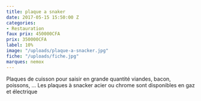 ```yaml
---
title: plaque a snaker
date: 2017-05-15 15:50:00 Z
categories:
- Restauration
faux prix: 450000CFA
prix: 350000CFA
label: 10%
image: "/uploads/plaque-a-snacker.jpg"
fiche: "/uploads/fiche.jpg"
marques: nemox
---
```


Plaques de cuisson pour saisir en grande quantité viandes, bacon, poissons, ... Les plaques à snacker acier ou chrome sont disponibles en gaz et électrique